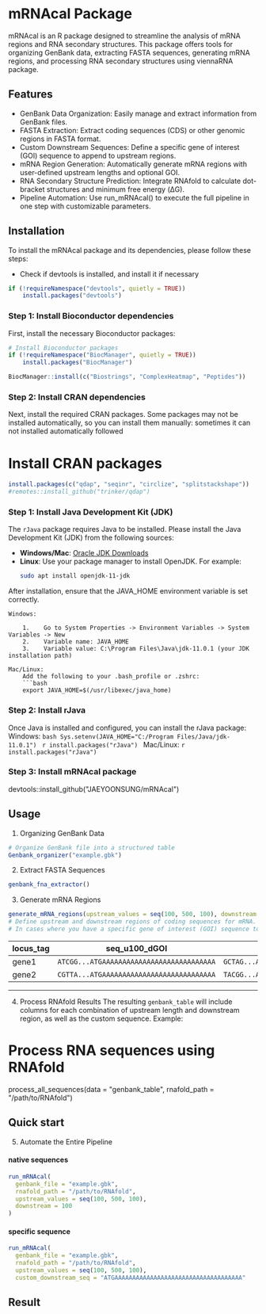 # mRNAcal Package
mRNAcal is an R package designed to streamline the analysis of mRNA regions and RNA secondary structures. This package offers tools for organizing GenBank data, extracting FASTA sequences, generating mRNA regions, and processing RNA secondary structures using viennaRNA package.

## Features
- GenBank Data Organization: Easily manage and extract information from GenBank files.
- FASTA Extraction: Extract coding sequences (CDS) or other genomic regions in FASTA format.
- Custom Downstream Sequences: Define a specific gene of interest (GOI) sequence to append to upstream regions.
- mRNA Region Generation: Automatically generate mRNA regions with user-defined upstream lengths and optional GOI.
- RNA Secondary Structure Prediction: Integrate RNAfold to calculate dot-bracket structures and minimum free energy (ΔG).
- Pipeline Automation: Use run_mRNAcal() to execute the full pipeline in one step with customizable parameters.


## Installation

To install the mRNAcal package and its dependencies, please follow these steps:
- Check if devtools is installed, and install it if necessary
```r
if (!requireNamespace("devtools", quietly = TRUE))
    install.packages("devtools")
```
### Step 1: Install Bioconductor dependencies
First, install the necessary Bioconductor packages:

```r
# Install Bioconductor packages
if (!requireNamespace("BiocManager", quietly = TRUE))
    install.packages("BiocManager")

BiocManager::install(c("Biostrings", "ComplexHeatmap", "Peptides"))
```

### Step 2: Install CRAN dependencies

Next, install the required CRAN packages. Some packages may not be installed automatically, so you can install them manually:
 sometimes it can not installed automatically followed

# Install CRAN packages
```r
install.packages(c("qdap", "seqinr", "circlize", "splitstackshape"))
#remotes::install_github("trinker/qdap")
```

### Step 1: Install Java Development Kit (JDK)

The `rJava` package requires Java to be installed. Please install the Java Development Kit (JDK) from the following sources:

- **Windows/Mac**: [Oracle JDK Downloads](https://www.oracle.com/java/technologies/javase-jdk11-downloads.html)
- **Linux**: Use your package manager to install OpenJDK. For example:
  ```bash 
  sudo apt install openjdk-11-jdk

After installation, ensure that the JAVA_HOME environment variable is set correctly.

    Windows:

        1.    Go to System Properties -> Environment Variables -> System Variables -> New
        2.    Variable name: JAVA_HOME
        3.    Variable value: C:\Program Files\Java\jdk-11.0.1 (your JDK installation path)

    Mac/Linux:
        Add the following to your .bash_profile or .zshrc:
        ```bash
        export JAVA_HOME=$(/usr/libexec/java_home)

### Step 2: Install rJava

Once Java is installed and configured, you can install the rJava package:
    Windows:
        ```bash
        Sys.setenv(JAVA_HOME="C:/Program Files/Java/jdk-11.0.1")
        ```
        ```r
        install.packages("rJava")
        ```
    Mac/Linux:
        ```r
        install.packages("rJava")
        ```

### Step 3: Install mRNAcal package
devtools::install_github("JAEYOONSUNG/mRNAcal")

## Usage
1. Organizing GenBank Data
```r
# Organize GenBank file into a structured table
Genbank_organizer("example.gbk")
```

2. Extract FASTA Sequences
```r
genbank_fna_extractor()
```
3. Generate mRNA Regions
```r
generate_mRNA_regions(upstream_values = seq(100, 500, 100), downstream = 100)
# Define upstream and downstream regions of coding sequences for mRNA.
# In cases where you have a specific gene of interest (GOI) sequence to append to upstream regions, you can use the custom_downstream_seq parameter.
```
| locus_tag | seq_u100_dGOI                                | seq_u200_dGOI                                | ... |
|-----------|---------------------------------------------|---------------------------------------------|-----|
| gene1     | `ATCGG...ATGAAAAAAAAAAAAAAAAAAAAAAAAAAAA`   | `GCTAG...ATGAAAAAAAAAAAAAAAAAAAAAAAAAAAA`   | ... |
| gene2     | `CGTTA...ATGAAAAAAAAAAAAAAAAAAAAAAAAAAAA`   | `TACGG...ATGAAAAAAAAAAAAAAAAAAAAAAAAAAAA`   | ... |

---
4. Process RNAfold Results
The resulting `genbank_table` will include columns for each combination of upstream length and downstream region, as well as the custom sequence. Example:

# Process RNA sequences using RNAfold
process_all_sequences(data = "genbank_table", rnafold_path = "/path/to/RNAfold")

## Quick start
5. Automate the Entire Pipeline
#### native sequences
```r
run_mRNAcal(
  genbank_file = "example.gbk",
  rnafold_path = "/path/to/RNAfold",
  upstream_values = seq(100, 500, 100),
  downstream = 100
)
```
#### specific sequence
```r
run_mRNAcal(
  genbank_file = "example.gbk",
  rnafold_path = "/path/to/RNAfold",
  upstream_values = seq(100, 500, 100),
  custom_downstream_seq = "ATGAAAAAAAAAAAAAAAAAAAAAAAAAAAAAAAAAAAA"
```

## Result
